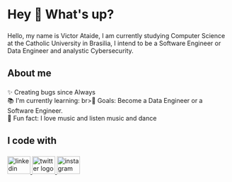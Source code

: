 <h1 align="left">Hey 👋 What's up?</h1>

###

<p align="left">Hello, my name is Victor Ataide, I am currently studying Computer Science at the Catholic University in Brasilia, I intend to be a Software  Engineer or Data Engineer and analystic Cybersecurity.</p>

###

<h2 align="left">About me</h2>

###

<p align="left">✨ Creating bugs since Always<br>📚 I'm currently learning: br>🎯 Goals: Become a Data Engineer or a Software Engineer.<br>🎲 Fun fact: I love music and listen music and dance</p>

###

<h2 align="left">I code with</h2>

###



###

<div align="left">
  <a href="https://www.linkedin.com/in/victor-ataide-060821168/" target="_blank">
    <img src="https://raw.githubusercontent.com/maurodesouza/profile-readme-generator/master/src/assets/icons/social/linkedin/default.svg" width="52" height="40" alt="linkedin logo"  />
  </a>
  <a href="https://twitter.com/vabfarias" target="_blank">
    <img src="https://raw.githubusercontent.com/maurodesouza/profile-readme-generator/master/src/assets/icons/social/twitter/default.svg" width="52" height="40" alt="twitter logo"  />
  </a>
  <a href="https://www.instagram.com/vabfarias/" target="_blank">
    <img src="https://raw.githubusercontent.com/maurodesouza/profile-readme-generator/master/src/assets/icons/social/instagram/default.svg" width="52" height="40" alt="instagram logo"  />
  </a>
</div>

###
